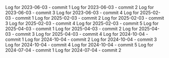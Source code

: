 Log for 2023-06-03 - commit 1
Log for 2023-06-03 - commit 2
Log for 2023-06-03 - commit 3
Log for 2023-06-03 - commit 4
Log for 2025-02-03 - commit 1
Log for 2025-02-03 - commit 2
Log for 2025-02-03 - commit 3
Log for 2025-02-03 - commit 4
Log for 2025-02-03 - commit 5
Log for 2025-04-03 - commit 1
Log for 2025-04-03 - commit 2
Log for 2025-04-03 - commit 3
Log for 2025-04-03 - commit 4
Log for 2024-10-04 - commit 1
Log for 2024-10-04 - commit 2
Log for 2024-10-04 - commit 3
Log for 2024-10-04 - commit 4
Log for 2024-10-04 - commit 5
Log for 2024-07-04 - commit 1
Log for 2024-07-04 - commit 2
